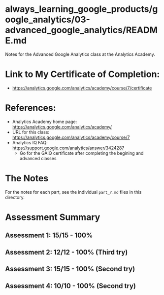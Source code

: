 # always_learning_google_products/google_analytics/03-advanced_google_analytics/README.md

Notes for the Advanced Google Analytics class at the Analytics Academy.

# Link to My Certificate of Completion:

- https://analytics.google.com/analytics/academy/course/7/certificate

# References:

- Analytics Academy home page: https://analytics.google.com/analytics/academy/
- URL for this class: https://analytics.google.com/analytics/academy/course/7
- Analytics IQ FAQ: https://support.google.com/analytics/answer/3424287
  - Go for the GAIQ certificate after completing the begining and advanced classes

# The Notes

For the notes for each part, see the individual `part_?.md` files in this directory.

# Assessment Summary

## Assessment 1: 15/15 - 100%

## Assessment 2: 12/12 - 100% (Third try)

## Assessment 3: 15/15 - 100% (Second try)

## Assessment 4: 10/10 - 100% (Second try)

